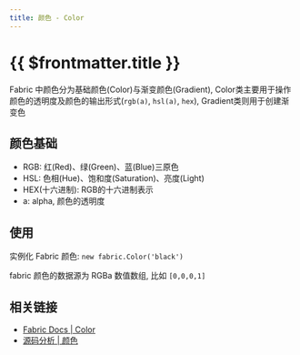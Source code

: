 ```yaml
---
title: 颜色 - Color
---
```


<script setup>
import Runnable from '../components/Runnable.vue'
import ColorNameMap from './color/samples/colorNameMap.vue'
</script>

# {{ $frontmatter.title }}

Fabric 中颜色分为基础颜色(Color)与渐变颜色(Gradient), Color类主要用于操作颜色的透明度及颜色的输出形式(`rgb(a)`, `hsl(a)`, `hex`), Gradient类则用于创建渐变色

## 颜色基础

+ RGB: 红(Red)、绿(Green)、蓝(Blue)三原色
+ HSL: 色相(Hue)、饱和度(Saturation)、亮度(Light)
+ HEX(十六进制): RGB的十六进制表示
+ a: alpha, 颜色的透明度

## 使用

实例化 Fabric 颜色: `new fabric.Color('black')`

fabric 颜色的数据源为 RGBa 数值数组, 比如 `[0,0,0,1]`

<!--@include: ./color/api.md --> 

## 相关链接

+ [Fabric Docs | Color](http://fabricjs.com/docs/fabric.Color.html)
+ [源码分析 | 颜色](/fabric/source/color)

